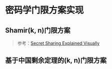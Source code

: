 # 密码学门限方案实现

## Shamir(k, n)门限方案

>   参考：[Secret Sharing Explained Visually](https://www.youtube.com/watch?v=iFY5SyY3IMQ)

## 基于中国剩余定理的(k, n)门限方案